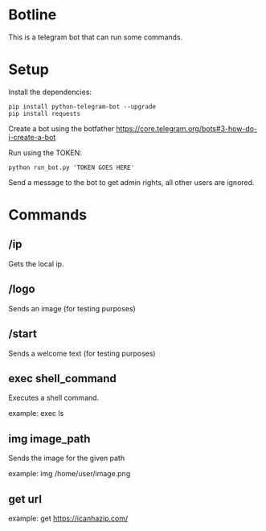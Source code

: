 # Botline

This is a telegram bot that can run some commands.

# Setup

Install the dependencies:

```
pip install python-telegram-bot --upgrade
pip install requests
```

Create a bot using the botfather https://core.telegram.org/bots#3-how-do-i-create-a-bot

Run using the TOKEN:

```
python run_bot.py 'TOKEN GOES HERE'
```

Send a message to the bot to get admin rights, all other users are ignored.

# Commands

## /ip

Gets the local ip.

## /logo

Sends an image (for testing purposes)

## /start

Sends a welcome text (for testing purposes)


## exec shell_command

Executes a shell command. 

example: exec ls

## img image_path

Sends the image for the given path

example: img /home/user/image.png

## get url 

example: get https://icanhazip.com/
